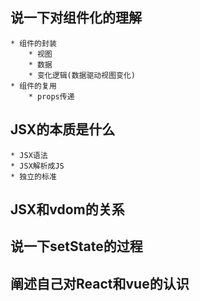 ## 说一下对组件化的理解
	* 组件的封装
		* 视图
		* 数据
		* 变化逻辑(数据驱动视图变化)
	* 组件的复用
		* props传递
## JSX的本质是什么
	* JSX语法
	* JSX解析成JS
	* 独立的标准
## JSX和vdom的关系
## 说一下setState的过程
## 阐述自己对React和vue的认识